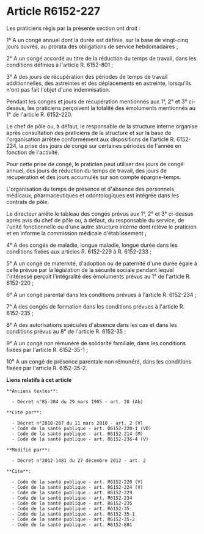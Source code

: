 # Article R6152-227

Les praticiens régis par la présente section ont droit : 

1° A un congé annuel dont la durée est définie, sur la base de vingt-cinq jours ouvrés, au prorata des obligations de service
hebdomadaires ; 

2° A un congé accordé au titre de la réduction du temps de travail, dans les conditions définies à l'article R. 6152-801 ; 

3° A des jours de récupération des périodes de temps de travail additionnelles, des astreintes et des déplacements en
astreinte, lorsqu'ils n'ont pas fait l'objet d'une indemnisation. 

Pendant les congés et jours de récupération mentionnés aux 1°, 2° et 3° ci-dessus, les praticiens perçoivent la totalité des
émoluments mentionnés au 1° de l'article R. 6152-220. 

Le chef de pôle ou, à défaut, le responsable de la structure interne organise après consultation des praticiens de la
structure et sur la base de l'organisation arrêtée conformément aux dispositions de l'article R. 6152-224, la prise des jours
de congé sur certaines périodes de l'année en fonction de l'activité. 

Pour cette prise de congé, le praticien peut utiliser des jours de congé annuel, des jours de réduction du temps de travail,
des jours de récupération et des jours accumulés sur son compte épargne-temps. 

L'organisation du temps de présence et d'absence des personnels médicaux, pharmaceutiques et odontologiques est intégrée dans
les contrats de pôle. 

Le directeur arrête le tableau des congés prévus aux 1°, 2° et 3° ci-dessus après avis du chef de pôle ou, à défaut, du
responsable du service, de l'unité fonctionnelle ou d'une autre structure interne dont relève le praticien et en informe la
commission médicale d'établissement ; 

4° A des congés de maladie, longue maladie, longue durée dans les conditions fixées aux articles R. 6152-229 à R. 6152-233 ; 

5° A un congé de maternité, d'adoption ou de paternité d'une durée égale à celle prévue par la législation de la sécurité
sociale pendant lequel l'intéressé perçoit l'intégralité des émoluments prévus au 1° de l'article R. 6152-220 ; 

6° A un congé parental dans les conditions prévues à l'article R. 6152-234 ; 

7° A des congés de formation dans les conditions prévues à l'article R. 6152-235 ; 

8° A des autorisations spéciales d'absence dans les cas et dans les conditions prévus au 8° de l'article R. 6152-35 ; 

9° A un congé non rémunéré de solidarité familiale, dans les conditions fixées par l'article R. 6152-35-1 ; 

10° A un congé de présence parentale non rémunéré, dans les conditions fixées par l'article R. 6152-35-2.

**Liens relatifs à cet article**

	**Anciens textes**:

	  - Décret n°85-384 du 29 mars 1985 - art. 28 (Ab)

	**Cité par**:

	  - Décret n°2010-267 du 11 mars 2010 - art. 2 (V)
	  - Code de la santé publique - art. D6152-220-1 (VD)
	  - Code de la santé publique - art. R6152-214 (M)
	  - Code de la santé publique - art. R6152-236-4 (V)

	**Modifié par**:

	  - Décret n°2012-1481 du 27 décembre 2012 - art. 2

	**Cite**:

	  - Code de la santé publique - art. R6152-220 (V)
	  - Code de la santé publique - art. R6152-224 (V)
	  - Code de la santé publique - art. R6152-229
	  - Code de la santé publique - art. R6152-234
	  - Code de la santé publique - art. R6152-235
	  - Code de la santé publique - art. R6152-35
	  - Code de la santé publique - art. R6152-35-1
	  - Code de la santé publique - art. R6152-35-2
	  - Code de la santé publique - art. R6152-801
